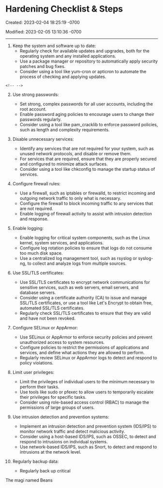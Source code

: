 # Hardening Checklist & Steps

Created: 2023-02-04 18:25:19 -0700

Modified: 2023-02-05 13:10:36 -0700

---

1.  Keep the system and software up to date:
    -   Regularly check for available updates and upgrades, both for the operating system and any installed applications.
    -   Use a package manager or repository to automatically apply security patches and bug fixes.
    -   Consider using a tool like yum-cron or apticron to automate the process of checking and applying updates.

```{=html}
<!-- -->
```
2.  Use strong passwords:
    -   Set strong, complex passwords for all user accounts, including the root account.
    -   Enable password aging policies to encourage users to change their passwords regularly.
    -   Consider using a tool like pam_cracklib to enforce password policies, such as length and complexity requirements.

3.  Disable unnecessary services:
    -   Identify any services that are not required for your system, such as unused network protocols, and disable or remove them.
    -   For services that are required, ensure that they are properly secured and configured to minimize attack surfaces.
    -   Consider using a tool like chkconfig to manage the startup status of services.

4.  Configure firewall rules:
    -   Use a firewall, such as iptables or firewalld, to restrict incoming and outgoing network traffic to only what is necessary.
    -   Configure the firewall to block incoming traffic to any services that are not required.
    -   Enable logging of firewall activity to assist with intrusion detection and response.

5.  Enable logging:
    -   Enable logging for critical system components, such as the Linux kernel, system services, and applications.
    -   Configure log rotation policies to ensure that logs do not consume too much disk space.
    -   Use a centralized log management tool, such as rsyslog or syslog-ng, to collect and analyze logs from multiple sources.

6.  Use SSL/TLS certificates:
    -   Use SSL/TLS certificates to encrypt network communications for sensitive services, such as web servers, email servers, and database servers.
    -   Consider using a certificate authority (CA) to issue and manage SSL/TLS certificates, or use a tool like Let's Encrypt to obtain free, automated SSL/TLS certificates.
    -   Regularly check SSL/TLS certificates to ensure that they are valid and have not been revoked.

7.  Configure SELinux or AppArmor:
    -   Use SELinux or AppArmor to enforce security policies and prevent unauthorized access to system resources.
    -   Configure policies to restrict the permissions of applications and services, and define what actions they are allowed to perform.
    -   Regularly review SELinux or AppArmor logs to detect and respond to policy violations.

8.  Limit user privileges:
    -   Limit the privileges of individual users to the minimum necessary to perform their tasks.
    -   Use tools like sudo or pfexec to allow users to temporarily escalate their privileges for specific tasks.
    -   Consider using role-based access control (RBAC) to manage the permissions of large groups of users.

9.  Use intrusion detection and prevention systems:
    -   Implement an intrusion detection and prevention system (IDS/IPS) to monitor network traffic and detect malicious activity.
    -   Consider using a host-based IDS/IPS, such as OSSEC, to detect and respond to intrusions on individual systems.
    -   Use network-based IDS/IPS, such as Snort, to detect and respond to intrusions at the network level.

10. Regularly backup data:
    -   Regularly back up critical



The magi named Beans


